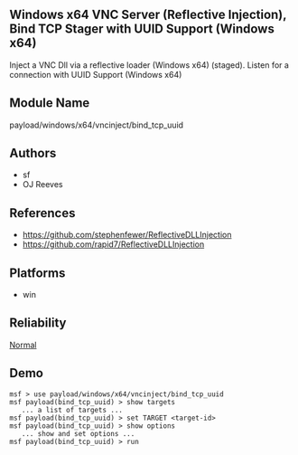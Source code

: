 ## Windows x64 VNC Server (Reflective Injection), Bind TCP Stager with UUID Support (Windows x64)

Inject a VNC Dll via a reflective loader (Windows x64) 
(staged). Listen for a connection with UUID Support (Windows 
x64)


## Module Name
payload/windows/x64/vncinject/bind_tcp_uuid

## Authors
* sf
* OJ Reeves


## References
* https://github.com/stephenfewer/ReflectiveDLLInjection
* https://github.com/rapid7/ReflectiveDLLInjection




## Platforms
* win

## Reliability
[Normal](https://github.com/rapid7/metasploit-framework/wiki/Exploit-Ranking)

## Demo

```
msf > use payload/windows/x64/vncinject/bind_tcp_uuid
msf payload(bind_tcp_uuid) > show targets
   ... a list of targets ...
msf payload(bind_tcp_uuid) > set TARGET <target-id>
msf payload(bind_tcp_uuid) > show options
   ... show and set options ...
msf payload(bind_tcp_uuid) > run
```
    
    